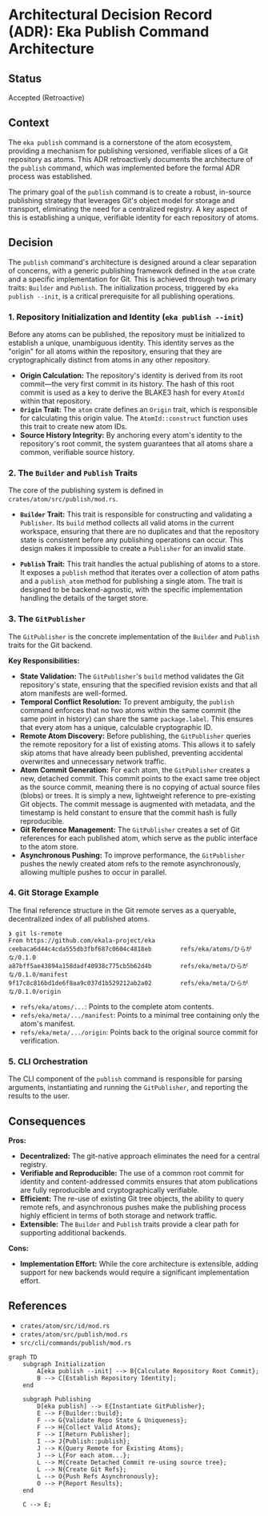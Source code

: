 # Architectural Decision Record (ADR): Eka Publish Command Architecture

## Status

Accepted (Retroactive)

## Context

The `eka publish` command is a cornerstone of the atom ecosystem, providing a mechanism for publishing versioned, verifiable slices of a Git repository as atoms. This ADR retroactively documents the architecture of the `publish` command, which was implemented before the formal ADR process was established.

The primary goal of the `publish` command is to create a robust, in-source publishing strategy that leverages Git's object model for storage and transport, eliminating the need for a centralized registry. A key aspect of this is establishing a unique, verifiable identity for each repository of atoms.

## Decision

The `publish` command's architecture is designed around a clear separation of concerns, with a generic publishing framework defined in the `atom` crate and a specific implementation for Git. This is achieved through two primary traits: `Builder` and `Publish`. The initialization process, triggered by `eka publish --init`, is a critical prerequisite for all publishing operations.

### 1. Repository Initialization and Identity (`eka publish --init`)

Before any atoms can be published, the repository must be initialized to establish a unique, unambiguous identity. This identity serves as the "origin" for all atoms within the repository, ensuring that they are cryptographically distinct from atoms in any other repository.

- **Origin Calculation:** The repository's identity is derived from its root commit—the very first commit in its history. The hash of this root commit is used as a key to derive the BLAKE3 hash for every `AtomId` within that repository.
- **`Origin` Trait:** The `atom` crate defines an `Origin` trait, which is responsible for calculating this origin value. The `AtomId::construct` function uses this trait to create new atom IDs.
- **Source History Integrity:** By anchoring every atom's identity to the repository's root commit, the system guarantees that all atoms share a common, verifiable source history.

### 2. The `Builder` and `Publish` Traits

The core of the publishing system is defined in `crates/atom/src/publish/mod.rs`.

- **`Builder` Trait:** This trait is responsible for constructing and validating a `Publisher`. Its `build` method collects all valid atoms in the current workspace, ensuring that there are no duplicates and that the repository state is consistent before any publishing operations can occur. This design makes it impossible to create a `Publisher` for an invalid state.

- **`Publish` Trait:** This trait handles the actual publishing of atoms to a store. It exposes a `publish` method that iterates over a collection of atom paths and a `publish_atom` method for publishing a single atom. The trait is designed to be backend-agnostic, with the specific implementation handling the details of the target store.

### 3. The `GitPublisher`

The `GitPublisher` is the concrete implementation of the `Builder` and `Publish` traits for the Git backend.

**Key Responsibilities:**

- **State Validation:** The `GitPublisher`'s `build` method validates the Git repository's state, ensuring that the specified revision exists and that all atom manifests are well-formed.
- **Temporal Conflict Resolution:** To prevent ambiguity, the `publish` command enforces that no two atoms within the same commit (the same point in history) can share the same `package.label`. This ensures that every atom has a unique, calculable cryptographic ID.
- **Remote Atom Discovery:** Before publishing, the `GitPublisher` queries the remote repository for a list of existing atoms. This allows it to safely skip atoms that have already been published, preventing accidental overwrites and unnecessary network traffic.
- **Atom Commit Generation:** For each atom, the `GitPublisher` creates a new, detached commit. This commit points to the exact same tree object as the source commit, meaning there is no copying of actual source files (blobs) or trees. It is simply a new, lightweight reference to pre-existing Git objects. The commit message is augmented with metadata, and the timestamp is held constant to ensure that the commit hash is fully reproducible.
- **Git Reference Management:** The `GitPublisher` creates a set of Git references for each published atom, which serve as the public interface to the atom store.
- **Asynchronous Pushing:** To improve performance, the `GitPublisher` pushes the newly created atom refs to the remote asynchronously, allowing multiple pushes to occur in parallel.

### 4. Git Storage Example

The final reference structure in the Git remote serves as a queryable, decentralized index of all published atoms.

```console
❯ git ls-remote
From https://github.com/ekala-project/eka
ceebaca6d44c4cda555db3fbf687c0604c4818eb        refs/eka/atoms/ひらがな/0.1.0
a87bff5ae43894a158dadf40938c775cb5b62d4b        refs/eka/meta/ひらがな/0.1.0/manifest
9f17c8c816bd1de6f8aa9c037d1b529212ab2a02        refs/eka/meta/ひらがな/0.1.0/origin
```

- `refs/eka/atoms/...`: Points to the complete atom contents.
- `refs/eka/meta/.../manifest`: Points to a minimal tree containing only the atom's manifest.
- `refs/eka/meta/.../origin`: Points back to the original source commit for verification.

### 5. CLI Orchestration

The CLI component of the `publish` command is responsible for parsing arguments, instantiating and running the `GitPublisher`, and reporting the results to the user.

## Consequences

**Pros:**

- **Decentralized:** The git-native approach eliminates the need for a central registry.
- **Verifiable and Reproducible:** The use of a common root commit for identity and content-addressed commits ensures that atom publications are fully reproducible and cryptographically verifiable.
- **Efficient:** The re-use of existing Git tree objects, the ability to query remote refs, and asynchronous pushes make the publishing process highly efficient in terms of both storage and network traffic.
- **Extensible:** The `Builder` and `Publish` traits provide a clear path for supporting additional backends.

**Cons:**

- **Implementation Effort:** While the core architecture is extensible, adding support for new backends would require a significant implementation effort.

## References

- `crates/atom/src/id/mod.rs`
- `crates/atom/src/publish/mod.rs`
- `src/cli/commands/publish/mod.rs`

```mermaid
graph TD
    subgraph Initialization
        A[eka publish --init] --> B{Calculate Repository Root Commit};
        B --> C[Establish Repository Identity];
    end

    subgraph Publishing
        D[eka publish] --> E{Instantiate GitPublisher};
        E --> F{Builder::build};
        F --> G{Validate Repo State & Uniqueness};
        F --> H{Collect Valid Atoms};
        F --> I[Return Publisher];
        I --> J{Publish::publish};
        J --> K{Query Remote for Existing Atoms};
        J --> L{For each atom...};
        L --> M{Create Detached Commit re-using source tree};
        L --> N{Create Git Refs};
        L --> O{Push Refs Asynchronously};
        O --> P{Report Results};
    end

    C --> E;
```

